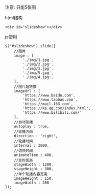 注意: 只能5张图

html结构

    <div id="slideshow"></div>

js使用

    $('#slideshow').slide({
        //图片
        image : [       
            './img/1.jpg',
            './img/2.jpg',
            './img/3.jpg',
            './img/5.jpg',
            './img/4.jpg',
        ],
        //图片超链接
        imageUrl : [
            'https://www.baidu.com',
            'https://www.taobao.com',
            'https://mail.163.com',
            'https://ke.qq.com/index.html',
            'https://www.bilibili.com/'
        ],
        //自动轮播
        autoplay : true,
        //轮播方向
        direction : 'right',
        //轮播时间
        interval : 3000,
        //切换时间
        animateTime : 400,
        //总的宽高
        stageWidth : 1200,
        stageHeight : 300,
        //单个轮播内容宽高
        imageHeight : 150,
        imageWidth : 200
    });
